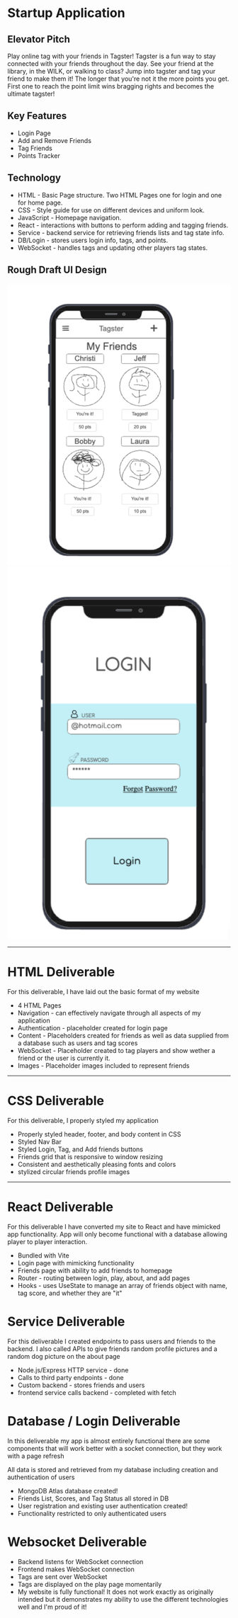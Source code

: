 # Startup Application
## Elevator Pitch
Play online tag with your friends in Tagster! Tagster is a fun way to stay connected with your friends throughout the day. See your friend at the library, in the WILK, or walking to class? Jump into tagster and tag your friend to make them it! The longer that you're not it the more points you get. First one to reach the point limit wins bragging rights and becomes the ultimate tagster!

## Key Features
- Login Page
- Add and Remove Friends
- Tag Friends
- Points Tracker

## Technology
- HTML - Basic Page structure. Two HTML Pages one for login and one for home page.
- CSS - Style guide for use on different devices and uniform look.
- JavaScript - Homepage navigation.
- React - interactions with buttons to perform adding and tagging friends.
- Service - backend service for retrieving friends lists and tag state info.
- DB/Login - stores users login info, tags, and points.
- WebSocket - handles tags and updating other players tag states.



## Rough Draft UI Design
![Home Page Rough Draft](homepage.png)
![Login Page Rough Draft](loginpage.png)

---

# HTML Deliverable
For this deliverable, I have laid out the basic format of my website

- 4 HTML Pages
- Navigation - can effectively navigate through all aspects of my application
- Authentication - placeholder created for login page
- Content - Placeholders created for friends as well as data supplied from a database such as users and tag scores
- WebSocket - Placeholder created to tag players and show wether a friend or the user is currently it.
- Images - Placeholder images included to represent friends

---

# CSS Deliverable
For this deliverable, I properly styled my application

- Properly styled header, footer, and body content in CSS
- Styled Nav Bar
- Styled Login, Tag, and Add friends buttons
- Friends grid that is responsive to window resizing
- Consistent and aesthetically pleasing fonts and colors
- stylized circular friends profile images

---

# React Deliverable
For this deliverable I have converted my site to React and have mimicked app functionality. App will only become functional with a database allowing player to player interaction.

- Bundled with Vite
- Login page with mimicking functionality
- Friends page with ability to add friends to homepage
- Router - routing between login, play, about, and add pages
- Hooks - uses UseState to manage an array of friends object with name, tag score, and whether they are "it"


# Service Deliverable

For this deliverable I created endpoints to pass users and friends to the backend. I also called APIs to give friends random profile pictures and a random dog picture on the about page

- Node.js/Express HTTP service - done
- Calls to third party endpoints - done
- Custom backend - stores friends and users
- frontend service calls backend - completed with fetch

# Database / Login Deliverable

In this deliverable my app is almost entirely functional there are some components that will work better with a socket connection, but they work with a page refresh

All data is stored and retrieved from my database including creation and authentication of users 

- MongoDB Atlas database created!
- Friends List, Scores, and Tag Status all stored in DB
- User registration and existing user authentication created!
- Functionality restricted to only authenticated users


# Websocket Deliverable

- Backend listens for WebSocket connection
- Frontend makes WebSocket connection
- Tags are sent over WebSocket
- Tags are displayed on the play page momentarily
- My website is fully functional! It does not work exactly as originally intended but it demonstrates my ability to use the different technologies well and I'm proud of it!